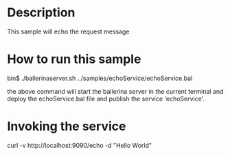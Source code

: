 Description
===========
This sample will echo the request message


How to run this sample
======================
bin$ ./ballerinaserver.sh ../samples/echoService/echoService.bal

the above command will start the ballerina server in the current terminal and deploy the echoService.bal file and publish the service 'echoService'.


Invoking the service
====================
curl -v http://localhost:9090/echo -d "Hello World"
